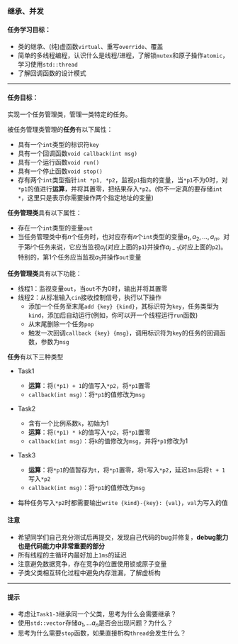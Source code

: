 ### **继承、并发**

#### 任务学习目标：

- 类的继承、(纯)虚函数`virtual`、重写`override`、覆盖
- 简单的多线程编程，认识什么是线程/进程，了解锁`mutex`和原子操作`atomic`，学习使用`std::thread`
- 了解回调函数的设计模式

---

#### 任务目标：

实现一个任务管理类，管理一类特定的任务。

被任务管理类管理的**任务**有以下属性：

- 具有一个`int`类型的标识符`key`
- 具有一个回调函数`void callback(int msg)`
- 具有一个运行函数`void run()`
- 具有一个停止函数`void stop()`  
- 存有两个`int`类型指针`int *p1, *p2`，监视`p1`指向的变量，当`*p1`不为$0$时，对`*p1`的值进行**运算**，并将其置零，把结果存入`*p2`。(你不一定真的要存储`int *`，这里只是表示你需要操作两个指定地址的变量)

**任务管理类**具有以下属性：

- 存在一个`int`类型的变量`out`
- 当任务管理类中有$n$个任务时，也对应存有$n$个`int`类型的变量$a_1, a_2, ..., a_n$。对于第$i$个任务来说，它应当监视$a_i$(对应上面的`p1`)并操作$a_{i-1}$(对应上面的`p2`)。特别的，第$1$个任务应当监视$a_1$并操作`out`变量

**任务管理类**具有以下功能：

- 线程1：监视变量`out`，当`out`不为$0$时，输出并将其置零
- 线程2：从标准输入`cin`接收控制信号，执行以下操作
  - 添加一个任务至末尾`add {key} {kind}`，其标识符为`key`，任务类型为`kind`，添加后自动运行(例如，你可以开一个线程运行`run`函数)
  - 从末尾删除一个任务`pop`
  - 触发一次回调`callback {key} {msg}`，调用标识符为`key`的任务的回调函数，参数为`msg`

**任务**有以下三种类型

- Task1

  - **运算**：将`(*p1) + 1`的值写入`*p2`，将`*p1`置零
  - `callback(int msg)`：将`*p1`的值修改为`msg`
- Task2

  - 含有一个比例系数`k`，初始为$1$
  - **运算**：将`(*p1) * k`的值写入`*p2`，将`*p1`置零
  - `callback(int msg)`：将`k`的值修改为`msg`，并将`*p1`修改为1
- Task3

  - **运算**：将`*p1`的值暂存为`t`，将`*p1`置零，将`t`写入`*p2`，延迟`1ms`后将`t + 1`写入`*p2`
  - `callback(int msg)`：将`*p1`的值修改为`msg`
- 每种任务写入`*p2`时都需要输出`write {kind}-{key}: {val}`，`val`为写入的值

#### 注意

- 希望同学们自己充分测试后再提交，发现自己代码的bug并修复，**debug能力也是代码能力中非常重要的部分**
- 所有线程的主循环内最好加上`1ms`的延迟
- 注意避免数据竞争，存在竞争的位置使用锁或原子变量
- 子类父类相互转化过程中避免内存泄漏，了解虚析构

---

#### 提示

- 考虑让`Task1-3`继承同一个父类，思考为什么会需要继承？
- 使用`std::vector`存储$a_1,...a_n$是否会出现问题？为什么？
- 思考为什么需要`stop`函数，如果直接析构`thread`会发生什么？
